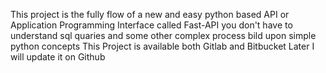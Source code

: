 This project is the fully flow of a new and easy python based API or Application Programming  Interface called Fast-API 
you don't have to understand sql quaries and some other complex process bild upon simple python concepts 
This Project is available both Gitlab and Bitbucket
Later I will update it on Github

